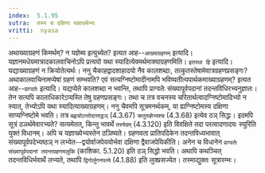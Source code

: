 ```yaml
---
index:  5.1.95
sutra:  तस्य च दक्षिणा यज्ञाख्येभ्यः
vritti:  nyasa
---
```


अथाख्याग्रहणं किमर्थम्? न यज्ञेब्य इत्युच्येत? इत्यत आह--`आख्याग्रहणम्` इत्यादि। यज्ञानमधेयमात्रादकालवाचिनोऽपि प्रत्ययो यथा स्यादित्येवमर्थमाक्याग्रहणमिति। `इतरथा हि` इत्यादि। यद्याख्याग्रहणं न क्रियोतेत्यर्थः। ननु चैकाहद्वादशाहादयो नैव कालशब्दाः, तत्कुतस्तेषामेवात्रग्रहणप्रसङ्गः? अथाकालवाचिनामप्येषां ग्रहणं सम्भवति? एवं सत्यग्निष्टोमादीनामपि भविष्यतीत्यपार्थकमाख्याग्रहणम्? इत्यत आह--`प्राग्वतेः` इत्यादि। यद्यप्येते कालशब्दा न भवन्ति, तथापि प्राग्वतेः संख्यापूर्वपदानां तदन्तविधिरभ्यनुज्ञातः। तेन सत्यपि कालाधिकारेऽप्यस्ति तेषु ग्रहणप्रसङ्गः। तथा च तत्र वचनस्य चरितार्थत्वादग्निष्टोमादिभ्यो न स्यात्, तेभ्योऽपि यथा स्यादित्याख्याग्रहणम्।
ननु चैवमपि सूत्रमनर्थकम्, या ह्यग्निष्टोमस्य दक्षिणा साप्यग्निष्टोमे भवति। तत्र `बह्वचोऽन्तोदात्ताट्ठञ्` (4.3.67) `क्रतुयज्ञेभ्यश्च` (4.3.68) इत्येव ठञ् सिद्धः। इदमपि सूत्रं ठञर्थमेवारभ्यते? सत्यमेतत्, किन्तु भावर्थे `तस्येदम्` (4.3.120) इति विवक्षिते तदा परत्वादणादयः स्युरिति युक्तं विधानम्। अपि च यज्ञाख्येभ्यस्तेन ठञिष्यते। ग्रहणवता प्रातिपदिकेन तदन्तविध्यभावात् संख्यापूर्वपदेभ्यष्ठञ् न लभ्येत--द्वयोर्वाजपेययोर्भवा दक्षिणा द्वैवाजपेयिकीति। अनेन च विधानेन `प्राग्वतेः संख्यापूर्वपदानां तदन्तग्रहणमलुकि` (काशिका. 5.1.20) इति ठञ् सिद्धो भवति। अथापि कथञ्चित् तदन्तविधिर्भवार्थे लभ्यते, तथापि `द्विगोर्लुगनपत्ये` (4.1.88) इति लुक्प्रसज्येत। तस्माद्युक्तः सूत्रारम्भः।

